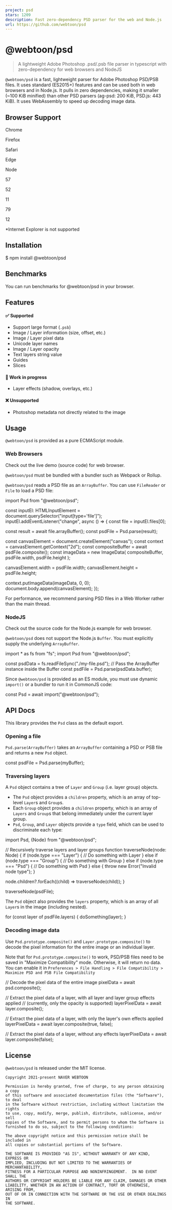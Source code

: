 ```yaml
---
project: psd
stars: 1209
description: Fast zero-dependency PSD parser for the web and Node.js
url: https://github.com/webtoon/psd
---
```


@webtoon/psd
============

> A lightweight Adobe Photoshop .psd/.psb file parser in typescript with zero-dependency for web browsers and NodeJS

`@webtoon/psd` is a fast, lightweight parser for Adobe Photoshop PSD/PSB files. It uses standard (ES2015+) features and can be used both in web browsers and in Node.js. It pulls in zero dependencies, making it smaller (~100 KiB minified) than other PSD parsers (ag-psd: 200 KiB, PSD.js: 443 KiB). It uses WebAssembly to speed up decoding image data.

Browser Support
---------------

Chrome

Firefox

Safari

Edge

Node

57

52

11

79

12

\*Internet Explorer is not supported

Installation
------------

$ npm install @webtoon/psd

Benchmarks
----------

You can run benchmarks for @webtoon/psd in your browser.

Features
--------

#### ✅ Supported

-   Support large format (`.psb`)
-   Image / Layer information (size, offset, etc.)
-   Image / Layer pixel data
-   Unicode layer names
-   Image / Layer opacity
-   Text layers string value
-   Guides
-   Slices

#### 🚧 Work in progress

-   Layer effects (shadow, overlays, etc.)

#### ❌ Unsupported

-   Photoshop metadata not directly related to the image

Usage
-----

`@webtoon/psd` is provided as a pure ECMAScript module.

### Web Browsers

Check out the live demo (source code) for web browser.

`@webtoon/psd` must be bundled with a bundler such as Webpack or Rollup.

`@webtoon/psd` reads a PSD file as an `ArrayBuffer`. You can use `FileReader` or `File` to load a PSD file:

import Psd from "@webtoon/psd";

const inputEl: HTMLInputElement \= document.querySelector("input\[type='file'\]");
inputEl.addEventListener("change", async () \=> {
  const file \= inputEl.files\[0\];

  const result \= await file.arrayBuffer();
  const psdFile \= Psd.parse(result);

  const canvasElement \= document.createElement("canvas");
  const context \= canvasElement.getContext("2d");
  const compositeBuffer \= await psdFile.composite();
  const imageData \= new ImageData(
    compositeBuffer,
    psdFile.width,
    psdFile.height
  );

  canvasElement.width \= psdFile.width;
  canvasElement.height \= psdFile.height;

  context.putImageData(imageData, 0, 0);
  document.body.append(canvasElement);
});

For performance, we recommend parsing PSD files in a Web Worker rather than the main thread.

### NodeJS

Check out the source code for the Node.js example for web browser.

`@webtoon/psd` does not support the Node.js `Buffer`. You must explicitly supply the underlying `ArrayBuffer`.

import \* as fs from "fs";
import Psd from "@webtoon/psd";

const psdData \= fs.readFileSync("./my-file.psd");
// Pass the ArrayBuffer instance inside the Buffer
const psdFile \= Psd.parse(psdData.buffer);

Since `@webtoon/psd` is provided as an ES module, you must use dynamic `import()` or a bundler to run it in CommonJS code:

const Psd \= await import("@webtoon/psd");

API Docs
--------

This library provides the `Psd` class as the default export.

### Opening a file

`Psd.parse(ArrayBuffer)` takes an `ArrayBuffer` containing a PSD or PSB file and returns a new `Psd` object.

const psdFile \= Psd.parse(myBuffer);

### Traversing layers

A `Psd` object contains a tree of `Layer` and `Group` (i.e. layer group) objects.

-   The `Psd` object provides a `children` property, which is an array of top-level `Layer`s and `Group`s.
-   Each `Group` object provides a `children` property, which is an array of `Layers` and `Group`s that belong immediately under the current layer group.
-   `Psd`, `Group`, and `Layer` objects provide a `type` field, which can be used to discriminate each type:

import Psd, {Node} from "@webtoon/psd";

// Recursively traverse layers and layer groups
function traverseNode(node: Node) {
  if (node.type \=== "Layer") {
    // Do something with Layer
  } else if (node.type \=== "Group") {
    // Do something with Group
  } else if (node.type \=== "Psd") {
    // Do something with Psd
  } else {
    throw new Error("Invalid node type");
  }

  node.children?.forEach((child) \=> traverseNode(child));
}

traverseNode(psdFile);

The `Psd` object also provides the `layers` property, which is an array of all `Layer`s in the image (including nested).

for (const layer of psdFile.layers) {
  doSomething(layer);
}

### Decoding image data

Use `Psd.prototype.composite()` and `Layer.prototype.composite()` to decode the pixel information for the entire image or an individual layer.

Note that for `Psd.prototype.composite()` to work, PSD/PSB files need to be saved in "Maximize Compatibility" mode. Otherwise, it will return no data. You can enable it in `Preferences > File Handling > File Compatibility > Maximize PSD and PSB File Compatibility`

// Decode the pixel data of the entire image
pixelData \= await psd.composite();

// Extract the pixel data of a layer, with all layer and layer group effects applied
// (currently, only the opacity is supported)
layerPixelData \= await layer.composite();

// Extract the pixel data of a layer, with only the layer's own effects applied
layerPixelData \= await layer.composite(true, false);

// Extract the pixel data of a layer, without any effects
layerPixelData \= await layer.composite(false);

License
-------

`@webtoon/psd` is released under the MIT license.

```
Copyright 2021-present NAVER WEBTOON

Permission is hereby granted, free of charge, to any person obtaining a copy
of this software and associated documentation files (the "Software"), to deal
in the Software without restriction, including without limitation the rights
to use, copy, modify, merge, publish, distribute, sublicense, and/or sell
copies of the Software, and to permit persons to whom the Software is
furnished to do so, subject to the following conditions:

The above copyright notice and this permission notice shall be included in
all copies or substantial portions of the Software.

THE SOFTWARE IS PROVIDED "AS IS", WITHOUT WARRANTY OF ANY KIND, EXPRESS OR
IMPLIED, INCLUDING BUT NOT LIMITED TO THE WARRANTIES OF MERCHANTABILITY,
FITNESS FOR A PARTICULAR PURPOSE AND NONINFRINGEMENT.  IN NO EVENT SHALL THE
AUTHORS OR COPYRIGHT HOLDERS BE LIABLE FOR ANY CLAIM, DAMAGES OR OTHER
LIABILITY, WHETHER IN AN ACTION OF CONTRACT, TORT OR OTHERWISE, ARISING FROM,
OUT OF OR IN CONNECTION WITH THE SOFTWARE OR THE USE OR OTHER DEALINGS IN
THE SOFTWARE.
```
